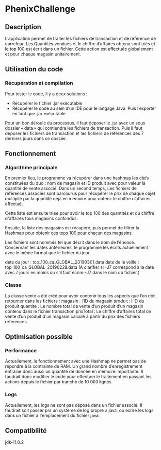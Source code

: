# PhenixChallenge

## Description 

L’application permet de traiter les fichiers de transaction et de référence de carrefour. Les Quantités vendues et le chiffre d’affaires obtenu sont triés et le top 100 est écrit dans un fichier. Cette action est effectuée globalement et pour chaque magasin unitairement.

## Utilisation du code

### Récupération et compilation

Pour tester le code, il y a deux solutions :

  - Récupérer le fichier .jar exécutable
  - Récupérer le code au sein d’un IDE pour le langage Java. Puis l’exporter en tant que .jar exécutable

Pour un bon déroulé du processus, il faut déposer le .jar avec un sous dossier « data » qui contiendra les fichiers de transaction. Puis il faut déposer les fichiers de transaction et les fichiers de références des 7 derniers jours dans ce dossier.

## Fonctionnement

### Algorithme principale

En premier lieu, le programme va récupérer dans une hashmap les clefs constituées du duo : nom de magasin et ID produit avec pour valeur la quantité de vente associé.
Dans un second temps, Les fichiers de références associés sont parcourus pour récupérer le prix de chaque objet multiplié par la quantité déjà en mémoire pour obtenir le chiffre d’affaires effectué.

Cette liste est ensuite triée pour avoir le top 100 des quantités et du chiffre d'affaires tous magasins confondus.

Ensuite, la liste des magasins est récupéré, puis permet de filtrer la Hashmap pour obtenir ces tops 100 pour chacun des magasins.

Les fichiers sont nommés tel que décrit dans le nom de l’énoncé.
Concernant les dates antérieures, le programme les écrits actuellement avec le même format que le fichier du jour.

date du jour : top_100_ca_GLOBAL_20190301.data
date de la veille : top_100_ca_GLOBAL_20190228.data
(A clarifier si -J7 correspond à la date avec 7 jours en moins ou s'il faut écrire -J7 dans le nom du fichier.)

### Classe

La classe vente a été créé pour avoir contenir tous les aspects que l’on doit retourner dans les fichiers :
  magasin : l’ID du magasin
	produit : l’ID du produit
	quantite : Le nombre total de vente d’un produit d’un magasin contenu dans le fichier transaction
	prixTotal : Le chiffre d’affaires total de vente d’un produit d'un magasin calculé à partir du prix des fichiers références

## Optimisation possible

### Performance

Actuellement, le fonctionnement avec une Hashmap ne permet pas de répondre à la contrainte de RAM. Un grand nombre d’enregistrement entraine donc aussi un quantité de donnée en mémoire importante. Il faudrait donc modifier le code pour effectuer le traitement en passant les actions depuis le fichier par tranche de 10 000 lignes.

### Logs

Actuellement, les logs ne sont pas déposé dans un fichier associé. Il faudrait soit passer par un système de log propre à java, ou écrire les logs dans un fichier à l'emplacement du fichier java.
  
## Compatibilité

jdk-11.0.2
